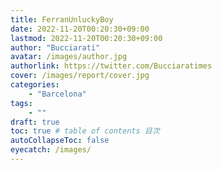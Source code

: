 ```yaml
---
title: FerranUnluckyBoy
date: 2022-11-20T00:20:30+09:00
lastmod: 2022-11-20T00:20:30+09:00
author: "Bucciarati"
avatar: /images/author.jpg
authorlink: https://twitter.com/Bucciaratimes
cover: /images/report/cover.jpg
categories:
    - "Barcelona"
tags: 
    - ""
draft: true
toc: true # table of contents 目次
autoCollapseToc: false
eyecatch: /images/
---
```

